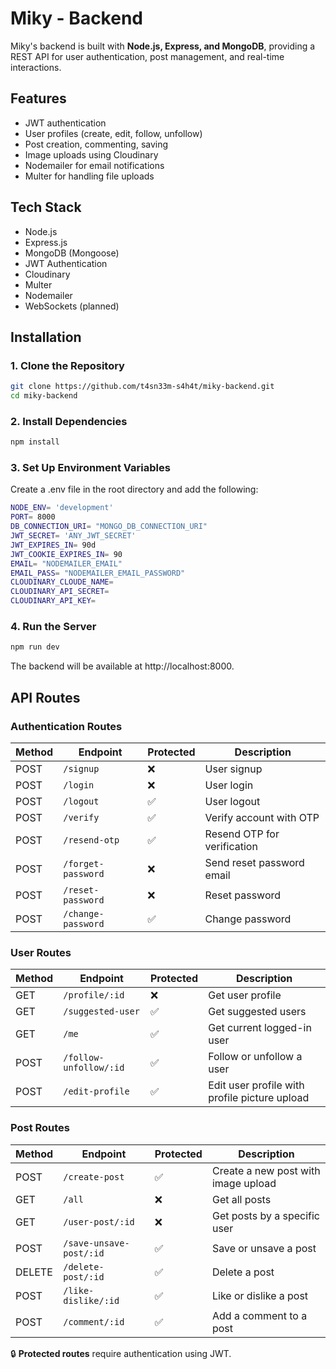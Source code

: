 # Miky - Backend

Miky's backend is built with **Node.js, Express, and MongoDB**, providing a REST API for user authentication, post management, and real-time interactions.

## Features
- JWT authentication
- User profiles (create, edit, follow, unfollow)
- Post creation, commenting, saving
- Image uploads using Cloudinary
- Nodemailer for email notifications
- Multer for handling file uploads

## Tech Stack
- Node.js
- Express.js
- MongoDB (Mongoose)
- JWT Authentication
- Cloudinary
- Multer
- Nodemailer
- WebSockets (planned)

## Installation

### 1. Clone the Repository
```bash
git clone https://github.com/t4sn33m-s4h4t/miky-backend.git
cd miky-backend
```

### 2. Install Dependencies
```bash
npm install
```
### 3. Set Up Environment Variables
Create a .env file in the root directory and add the following:

```bash 
NODE_ENV= 'development'
PORT= 8000 
DB_CONNECTION_URI= "MONGO_DB_CONNECTION_URI"
JWT_SECRET= 'ANY_JWT_SECRET'
JWT_EXPIRES_IN= 90d
JWT_COOKIE_EXPIRES_IN= 90
EMAIL= "NODEMAILER_EMAIL"
EMAIL_PASS= "NODEMAILER_EMAIL_PASSWORD"
CLOUDINARY_CLOUDE_NAME=
CLOUDINARY_API_SECRET=
CLOUDINARY_API_KEY=
```

### 4. Run the Server
``` bash
npm run dev
```
The backend will be available at http://localhost:8000.

## API Routes

### Authentication Routes
| Method | Endpoint               | Protected | Description |
|--------|------------------------|-----------|-------------|
| POST   | `/signup`              | ❌        | User signup |
| POST   | `/login`               | ❌        | User login |
| POST   | `/logout`              | ✅        | User logout |
| POST   | `/verify`              | ✅        | Verify account with OTP |
| POST   | `/resend-otp`          | ✅        | Resend OTP for verification |
| POST   | `/forget-password`     | ❌        | Send reset password email |
| POST   | `/reset-password`      | ❌        | Reset password |
| POST   | `/change-password`     | ✅        | Change password |

### User Routes
| Method | Endpoint               | Protected | Description |
|--------|------------------------|-----------|-------------|
| GET    | `/profile/:id`         | ❌        | Get user profile |
| GET    | `/suggested-user`      | ✅        | Get suggested users |
| GET    | `/me`                  | ✅        | Get current logged-in user |
| POST   | `/follow-unfollow/:id` | ✅        | Follow or unfollow a user |
| POST   | `/edit-profile`        | ✅        | Edit user profile with profile picture upload |

### Post Routes
| Method | Endpoint                  | Protected | Description |
|--------|---------------------------|-----------|-------------|
| POST   | `/create-post`            | ✅        | Create a new post with image upload |
| GET    | `/all`                     | ❌        | Get all posts |
| GET    | `/user-post/:id`           | ❌        | Get posts by a specific user |
| POST   | `/save-unsave-post/:id`    | ✅        | Save or unsave a post |
| DELETE | `/delete-post/:id`         | ✅        | Delete a post |
| POST   | `/like-dislike/:id`        | ✅        | Like or dislike a post |
| POST   | `/comment/:id`             | ✅        | Add a comment to a post |

🔒 **Protected routes** require authentication using JWT.

